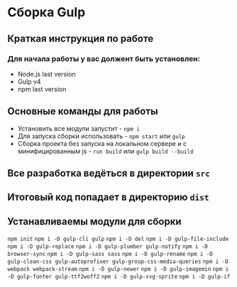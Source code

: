 # Сборка Gulp
## Краткая инструкция по работе
### Для начала работы у вас должент быть установлен:
* Node.js last version
* Gulp v4
* npm last version
## Основные команды для работы
* Установить все модули запустит - `npm i`
* Для запуска сборки использовать - `npm start` или `gulp`
* Сборка проекта без запуска на локальном сервере и с минифицированным js - `run build` или `gulp build --build`

## Все разработка ведёться в директории `src`
## Итоговый код попадает в директорию `dist`

## Устанавливаемы модули для сборки
`npm init`
`npm i -D gulp-cli gulp`
`npm i -D del`
`npm i -D gulp-file-include`
`npm i -D gulp-replace`
`npm i -D gulp-plumber gulp-notify`
`npm i -D browser-sync`
`npm i -D gulp-sass sass`
`npm i -D gulp-rename`
`npm i -D gulp-clean-css gulp-autoprefixer gulp-group-css-media-queries`
`npm i -D webpack webpack-stream`
`npm i -D gulp-newer`
`npm i -D gulp-imagemin`
`npm i -D gulp-fonter gulp-ttf2woff2`
`npm i -D gulp-svg-sprite`
`npm i -D gulp-if`
